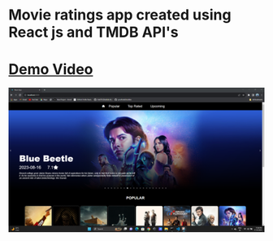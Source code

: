 # Movie ratings app created using React js and TMDB API's

# <a href="https://www.linkedin.com/posts/shafiulla-attar-b4a716252_reactdeveloper-webdeveloper-mernstack-activity-7118135795642744832-0Eux?utm_source=share&utm_medium=member_desktop">Demo Video</a>

<img src="./public/moview app.png" style="width:100%;height:500;">
